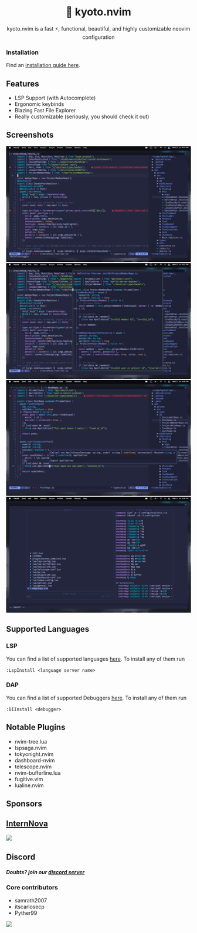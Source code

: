 <h1 align="center">🦚 kyoto.nvim</h1>

<p align="center">kyoto.nvim is a fast ⚡, functional, beautiful, and highly customizable neovim configuration</p>

### Installation

Find an [installation guide here](https://github.com/samrath2007/kyoto.nvim/wiki/Installation).

## Features

- LSP Support (with Autocomplete)
- Ergonomic keybinds
- Blazing Fast File Explorer
- Really customizable (seriously, you should check it out)

## Screenshots

<img src="./assets/screenshots/general-open-file.png" alt="">
<img src="./assets/screenshots/go-to-definition.png" alt="">
<img src="./assets/screenshots/quick-doc.png" alt="">
<img src="./assets/screenshots/telescope.png" alt="">

## Supported Languages

### LSP

You can find a list of supported languages [here](https://github.com/kabouzeid/nvim-lspinstall/tree/main/lua/lspinstall/servers). To install any of them run

```
:LspInstall <language server name>
```

### DAP

You can find a list of supported Debuggers [here](https://github.com/Pocco81/DAPInstall.nvim#list-of-debuggers). To install any of them run

```
:DIInstall <debugger>
```

## Notable Plugins

- nvim-tree.lua
- lspsaga.nvim
- tokyonight.nvim
- dashboard-nvim
- telescope.nvim
- nvim-bufferline.lua
- fugitive.vim
- lualine.nvim

## Sponsors

<p>
  <a href="https://github.com/InternNova-Labs/InternNova/"><h2>InternNova</h2>
    <img src="https://github.com/InternNova-Labs/web/blob/main/public/images/logo.png?raw=true" />
  </a>
</p>


## Discord
##### Doubts? join our <a href="https://discord.com/invite/2ZtCvPYUv5">discord server</a>

### Core contributors
- samrath2007
- itscarlosecp
- Pyther99

<a href="https://discord.com/invite/2ZtCvPYUv5"><img src="https://invidget.switchblade.xyz/2ZtCvPYUv5"/></a>
